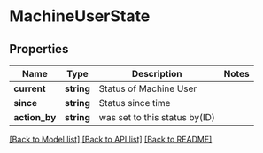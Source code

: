 # MachineUserState

## Properties
Name | Type | Description | Notes
------------ | ------------- | ------------- | -------------
**current** | **string** | Status of Machine User | 
**since** | **string** | Status since time | 
**action_by** | **string** | was set to this status by(ID) | 

[[Back to Model list]](../../README.md#documentation-for-models) [[Back to API list]](../../README.md#documentation-for-api-endpoints) [[Back to README]](../../README.md)


